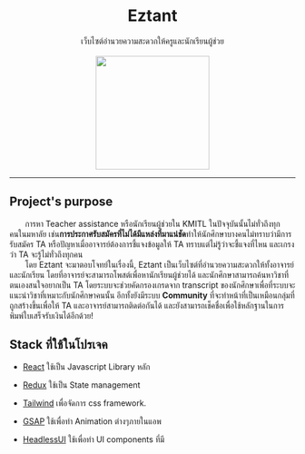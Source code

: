 <div align="center" >
    <div>
        <h1 color="red">Eztant</h1>
        <span>เว็บไซต์อำนวยความสะดวกให้ครูและนักเรียนผู้ช่วย</span>
    </div>
    <br/>
    <img src="https://raw.githubusercontent.com/kaopcy/eztant-frontend/867238499b25c388852f497fd52ba1572279715f/src/assets/logos/eztant.svg" width="200" ></img>
</div>

---

## Project's purpose
&nbsp;&nbsp;&nbsp;&nbsp;&nbsp;&nbsp; การหา Teacher assistance หรือนักเรียนผู้ช่วยใน KMITL ในปัจจุบันนั้นไม่ทั่วถึงทุกคนในมหาลัย เช่น<b>การประกาศรับสมัครที่ไม่ได้มีแหล่งที่มาแน่ชัด</b>ทำให้นักศึกษาบางคนไม่ทราบว่ามีการรับสมัคร TA หรือปัญหาเมื่ออาจารย์ต้องการชี้แจงข้อมูลให้ TA ทราบแต่ไม่รู้ว่าจะชี้แจงที่ไหน และเกรงว่า TA จะรู้ไม่ทั่วถึงทุกคน<br/>
&nbsp;&nbsp;&nbsp;&nbsp;&nbsp;&nbsp; โดย Eztant จะมาตอบโจทย์ในเรื่องนี้, Eztant เป็นเว็บไซต์ที่อำนวยความสะดวกให้ทั้งอาจารย์และนักเรียน โดยที่อาจารย์จะสามารถโพสต์เพื่อหานักเรียนผู้ช่วยได้ และนักศึกษาสามารถค้นหาวิชาที่ตนเองสนใจอยากเป็น TA โดยระบบจะช่วยคัดกรองเกรดจาก transcript ของนักศึกษาเพื่อที่ระบบจะแนะนำวิชาที่เหมาะกับนักศึกษาคนนั้น อีกทั้งยังมีระบบ <b>Community</b> ที่จะทำหน้าที่เป็นเหมือนกลุ่มที่ถูกสร้างขึ้นเพื่อให้ TA และอาจารย์สามารถติดต่อกันได้ และยังสามารถเช็คชื่อเพื่อใช้หลักฐานในการพิมพ์ใบเสร็จรับเงินได้อีกด้วย!

## Stack ที่ใช้ในโปรเจค
- [React](https://reactjs.org/) ใช้เป็น Javascript Library หลัก

- [Redux](https://redux.js.org/) ใช้เป็น State management

- [Tailwind](https://tailwindcss.com/) เพื่อจัดการ css framework.

- [GSAP](https://greensock.com/gsap/) ใช้เพื่อทำ Animation ต่างๆภายในแอพ

- [HeadlessUI](https://headlessui.dev/) ใช้เพื่อทำ UI components ที่มี
  
